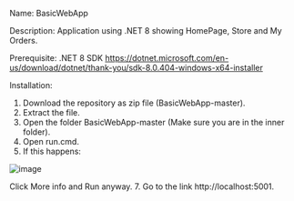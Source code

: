 Name: BasicWebApp

Description: Application using .NET 8 showing HomePage, Store and My Orders.

Prerequisite: 
.NET 8 SDK https://dotnet.microsoft.com/en-us/download/dotnet/thank-you/sdk-8.0.404-windows-x64-installer

Installation:
1. Download the repository as zip file (BasicWebApp-master).
2. Extract the file.
3. Open the folder BasicWebApp-master (Make sure you are in the inner folder).
4. Open run.cmd.
5. If this happens:

![image](https://github.com/user-attachments/assets/5b835237-2f1d-4a43-a9e7-9e08a22ebfde)

Click More info and Run anyway.
7. Go to the link http://localhost:5001.
